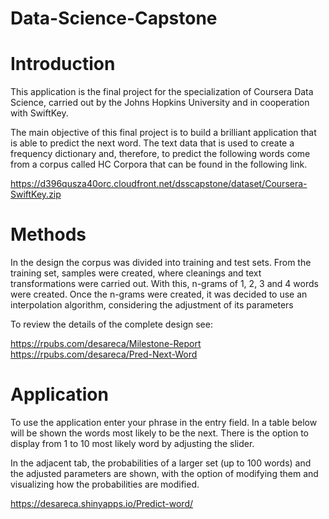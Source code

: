 # Data-Science-Capstone

Introduction
========================================================

This application is the final project for the specialization of Coursera Data Science, 
carried out by the Johns Hopkins University and in cooperation with SwiftKey.

The main objective of this final project is to build a brilliant application that is able 
to predict the next word. The text data that is used to create a frequency dictionary and,
therefore, to predict the following words come from a corpus called HC Corpora that can be 
found in the following link.

https://d396qusza40orc.cloudfront.net/dsscapstone/dataset/Coursera-SwiftKey.zip

Methods
========================================================

In the design the corpus was divided into training and test sets. From the training set, samples were created, where cleanings and text transformations were carried out. With this, n-grams of 1, 2, 3 and 4 words were created. Once the n-grams were created, it was decided to use an interpolation algorithm, considering the adjustment of its parameters

To review the details of the complete design see:

https://rpubs.com/desareca/Milestone-Report <br/>
https://rpubs.com/desareca/Pred-Next-Word

Application
========================================================

To use the application enter your phrase in the entry field. In a table below will be shown the words most likely to be the next. There is the option to display from 1 to 10 most likely word by adjusting the slider.

In the adjacent tab, the probabilities of a larger set (up to 100 words) and the adjusted parameters are shown, with the option of modifying them and visualizing how the probabilities are modified.

https://desareca.shinyapps.io/Predict-word/
